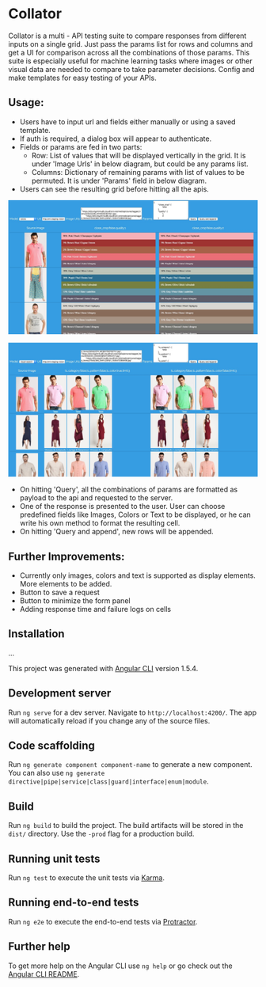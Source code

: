 # Collator

Collator is a multi - API testing suite to compare responses from different inputs on a single grid. Just pass the params list for rows and columns and get a UI for comparison across all the combinations of those params. This suite is especially useful for machine learning tasks where images or other visual data are needed to compare to take parameter decisions. Config and make templates for easy testing of your APIs.

## Usage:

* Users have to input url and fields either manually or using a saved template.
* If auth is required, a dialog box will appear to authenticate.
* Fields or params are fed in two parts:
    * Row: List of values that will be displayed vertically in the grid. It is under 'Image Urls' in below diagram, but could be any params list.
    * Columns: Dictionary of remaining params with list of values to be permuted. It is under 'Params' field in below diagram.
* Users can see the resulting grid before hitting all the apis.

![Alt text](/src/assets/color_segmentation_screenshot.jpg?raw=true "Title")

![Alt text](/src/assets/visual_similarity_screenshot.jpg?raw=true "Title")

* On hitting 'Query', all the combinations of params are formatted as payload to the api and requested to the server.
* One of the response is presented to the user. User can choose predefined fields like Images, Colors or Text to be displayed, or he can write his own method to format the resulting cell.
* On hitting 'Query and append', new rows will be appended.


## Further Improvements:

* Currently only images, colors and text is supported as display elements. More elements to be added.
* Button to save a request
* Button to minimize the form panel
* Adding response time and failure logs on cells


## Installation

...

This project was generated with [Angular CLI](https://github.com/angular/angular-cli) version 1.5.4.

## Development server

Run `ng serve` for a dev server. Navigate to `http://localhost:4200/`. The app will automatically reload if you change any of the source files.

## Code scaffolding

Run `ng generate component component-name` to generate a new component. You can also use `ng generate directive|pipe|service|class|guard|interface|enum|module`.

## Build

Run `ng build` to build the project. The build artifacts will be stored in the `dist/` directory. Use the `-prod` flag for a production build.

## Running unit tests

Run `ng test` to execute the unit tests via [Karma](https://karma-runner.github.io).

## Running end-to-end tests

Run `ng e2e` to execute the end-to-end tests via [Protractor](http://www.protractortest.org/).

## Further help

To get more help on the Angular CLI use `ng help` or go check out the [Angular CLI README](https://github.com/angular/angular-cli/blob/master/README.md).
